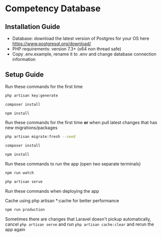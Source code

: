 # Competency Database

## Installation Guide

-   Database: download the latest version of Postgres for your OS here <https://www.postgresql.org/download/>
-   PHP requirements: version 7.3+ (x64 non thread safe)
-   Copy .env.example, rename it to .env and change database connection information

## Setup Guide

Run these commands for the first time

```bash
php artisan key:generate

composer install

npm install
```

Run these commands for the first time **or** when pull latest changes that has new migrations/packages

```bash
php artisan migrate:fresh --seed

composer install

npm install
```

Run these commands to run the app (open two separate terminals)

```bash
npm run watch

php artisan serve
```

Run these commands when deploying the app

Cache using php artisan \*:cache for better performance

```bash
npm run production
```

Sometimes there are changes that Laravel doesn't pickup automatically, cancel `php artisan serve` and run `php artisan cache:clear` and rerun the app again
